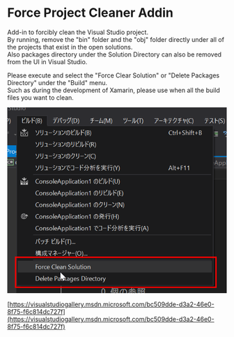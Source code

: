# Force Project Cleaner Addin
Add-in to forcibly clean the Visual Studio project.  
By running, remove the "bin" folder and the "obj" folder directly under all of the projects that exist in the open solutions.  
Also packages directory under the Solution Directory can also be removed from the UI in Visual Studio.  

Please execute and select the "Force Clear Solution" or "Delete Packages Directory" under the "Build" menu.  
Such as during the development of Xamarin, please use when all the build files you want to clean.

![screenshot01](docs/images/screenshot01.png)

[https://visualstudiogallery.msdn.microsoft.com/bc509dde-d3a2-46e0-8f75-f6c814dc727f](https://visualstudiogallery.msdn.microsoft.com/bc509dde-d3a2-46e0-8f75-f6c814dc727f)  
